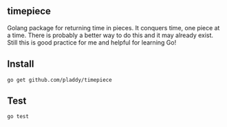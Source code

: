 ## timepiece
Golang package for returning time in pieces.  It conquers time, one piece at a
time.  There is probably a better way to do this and it may already exist.
Still this is good practice for me and helpful for learning Go!

## Install
`go get github.com/pladdy/timepiece`

## Test
`go test`
